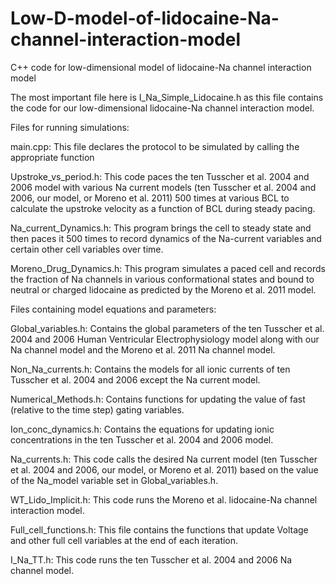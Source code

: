 # Low-D-model-of-lidocaine-Na-channel-interaction-model

C++ code for low-dimensional model of lidocaine-Na channel interaction model


The most important file here is I_Na_Simple_Lidocaine.h as this file contains the code for our low-dimensional lidocaine-Na channel interaction model.


Files for running simulations:

main.cpp: This file declares the protocol to be simulated by calling the appropriate function

Upstroke_vs_period.h: This code paces the ten Tusscher et al. 2004 and 2006 model with various Na current models (ten Tusscher et al. 2004 and 2006, our model, or Moreno et al. 2011) 500 times at various BCL to calculate the upstroke velocity as a function of BCL during steady pacing.

Na_current_Dynamics.h: This program brings the cell to steady state and then paces it 500 times to record dynamics of the Na-current variables and certain other cell variables over time.

Moreno_Drug_Dynamics.h: This program simulates a paced cell and records the fraction of Na channels in various conformational states and bound to neutral or charged lidocaine as predicted by the Moreno et al. 2011 model.


Files containing model equations and parameters:

Global_variables.h: Contains the global parameters of the ten Tusscher et al. 2004 and 2006 Human Ventricular Electrophysiology model along with our Na channel model and the Moreno et al. 2011 Na channel model.

Non_Na_currents.h: Contains the models for all ionic currents of ten Tusscher et al. 2004 and 2006 except the Na current model.

Numerical_Methods.h: Contains functions for updating the value of fast (relative to the time step) gating variables.

Ion_conc_dynamics.h: Contains the equations for updating ionic concentrations in the ten Tusscher et al. 2004 and 2006 model.

Na_currents.h: This code calls the desired Na current model (ten Tusscher et al. 2004 and 2006, our model, or Moreno et al. 2011) based on the value of the Na_model variable set in Global_variables.h.

WT_Lido_Implicit.h: This code runs the Moreno et al. lidocaine-Na channel interaction model.

Full_cell_functions.h: This file contains the functions that update Voltage and other full cell variables at the end of each iteration.

I_Na_TT.h: This code runs the ten Tusscher et al. 2004 and 2006 Na channel model.
